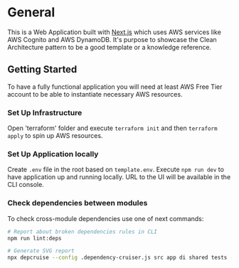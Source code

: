 # General

This is a Web Application built with [Next.js](https://nextjs.org) which uses AWS services like AWS Cognito and AWS DynamoDB.
It's purpose to showcase the Clean Architecture pattern to be a good template or a knowledge reference.

## Getting Started

To have a fully functional application you will need at least AWS Free Tier account to be able to instantiate necessary AWS resources.

### Set Up Infrastructure

Open 'terraform' folder and execute `terraform init` and then `terraform apply` to spin up AWS resources.

### Set Up Application locally

Create `.env` file in the root based on `template.env`.
Execute `npm run dev` to have application up and running locally. URL to the UI will be available in the CLI console.

### Check dependencies between modules

To check cross-module dependencies use one of next commands:

```bash
# Report about broken dependencies rules in CLI
npm run lint:deps

# Generate SVG report
npx depcruise --config .dependency-cruiser.js src app di shared tests --output-type dot --validate | dot -T svg > dependency-graph.svg
```
